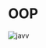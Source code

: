 # OOP

![javv](https://cdn.discordapp.com/attachments/629649834969792534/709714703592587264/javv.png)
